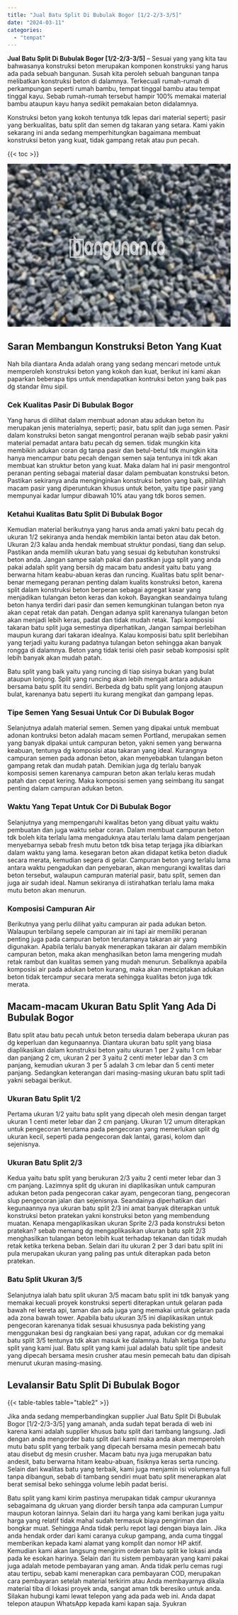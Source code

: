 ```yaml
---
title: "Jual Batu Split Di Bubulak Bogor [1/2-2/3-3/5]"
date: "2024-03-11"
categories: 
  - "tempat"
---
```


**Jual Batu Split Di Bubulak Bogor \[1/2-2/3-3/5\]** – Sesuai yang yang kita tau bahwasanya konstruksi beton merupakan komponen konstruksi yang harus ada pada sebuah bangunan. Susah kita peroleh sebuah bangunan tanpa melibatkan konstruksi beton di dalamnya. Terkecuali rumah-rumah di perkampungan seperti rumah bambu, tempat tinggal bambu atau tempat tinggal kayu. Sebab rumah-rumah tersebut hampir 100% memakai material bambu ataupun kayu hanya sedikit pemakaian beton didalamnya.

Konstruksi beton yang kokoh tentunya tdk lepas dari material seperti; pasir yang berkualitas, batu split dan semen dg takaran yang setara. Kami yakin sekarang ini anda sedang memperhitungkan bagaimana membuat konstruksi beton yang kuat, tidak gampang retak atau pun pecah.

{{< toc >}}

![Jual Batu Split Di Bubulak Bogor [1/2-2/3-3/5]](/images/jual-batu-split-01.png)

## Saran Membangun Konstruksi Beton Yang Kuat

Nah bila diantara Anda adalah orang yang sedang mencari metode untuk memperoleh konstruksi beton yang kokoh dan kuat, berikut ini kami akan paparkan beberapa tips untuk mendapatkan kontruksi beton yang baik pas dg standar ilmu sipil.

### Cek Kualitas Pasir Di Bubulak Bogor

Yang harus di dilihat dalam membuat adonan atau adukan beton itu merupakan jenis materialnya, seperti; pasir, batu split dan juga semen. Pasir dalam konstruksi beton sangat mengontrol peranan wajib sebab pasir yakni material pemadat antara batu pecah dg semen. tidak mungkin kita membikin adukan coran dg tanpa pasir dan betul-betul tdk mungkin kita hanya mencampur batu pecah dengan semen saja tentunya ini tdk akan membuat kan struktur beton yang kuat. Maka dalam hal ini pasir mengontrol peranan penting sebagai material dasar dalam pembuatan konstruksi beton. Pastikan sekiranya anda menginginkan konstruksi beton yang baik, pilihlah macam pasir yang diperuntukan khusus untuk beton, yaitu tipe pasir yang mempunyai kadar lumpur dibawah 10% atau yang tdk boros semen.

### Ketahui Kualitas Batu Split Di Bubulak Bogor

Kemudian material berikutnya yang harus anda amati yakni batu pecah dg ukuran 1/2 sekiranya anda hendak membikin lantai beton atau dak beton. Ukuran 2/3 kalau anda hendak membuat struktur pondasi, tiang dan selup. Pastikan anda memilih ukuran batu yang sesuai dg kebutuhan konstruksi beton anda. Jangan sampe salah pakai dan pastikan juga split yang anda pakai adalah split yang bersih dg macam batu andesit yaitu batu yang berwarna hitam keabu-abuan keras dan runcing. Kualitas batu split benar-benar memegang peranan penting dalam kualits konstruksi beton, karena split dalam konstruksi beton berperan sebagai agregat kasar yang menjadikan tulangan beton keras dan kokoh. Bayangkan seandainya tulang beton hanya terdiri dari pasir dan semen kemungkinan tulangan beton nya akan cepat retak dan patah. Dengan adanya split karenanya tulangan beton akan menjadi lebih keras, padat dan tidak mudah retak. Tapi komposisi takaran batu split juga semestinya diperhatikan, Jangan sampai berlebihan maupun kurang dari takaran idealnya. Kalau komposisi batu split berlebihan yang terjadi yaitu kurang padatnya tulangan beton sehingga akan banyak rongga di dalamnya. Beton yang tidak terisi oleh pasir sebab komposisi split lebih banyak akan mudah patah.

Batu split yang baik yaitu yang runcing di tiap sisinya bukan yang bulat ataupun lonjong. Split yang runcing akan lebih mengait antara adukan bersama batu split itu sendiri. Berbeda dg batu split yang lonjong ataupun bulat, karenanya batu seperti itu kurang mengikat dan gampang lepas.

### Tipe Semen Yang Sesuai Untuk Cor Di Bubulak Bogor

Selanjutnya adalah material semen. Semen yang dipakai untuk membuat adonan kontruksi beton adalah macam semen Portland, merupakan semen yang banyak dipakai untuk campuran beton, yakni semen yang berwarna keabuan, tentunya dg komposisi atau takaran yang ideal. Kurangnya campuran semen pada adonan beton, akan menyebabkan tulangan beton gampang retak dan mudah patah. Demikian juga dg terlalu banyak komposisi semen karenanya campuran beton akan terlalu keras mudah patah dan cepat kering. Maka komposisi semen yang seimbang itu sangat penting dalam campuran adukan beton.

### Waktu Yang Tepat Untuk Cor Di Bubulak Bogor

Selanjutnya yang mempengaruhi kwalitas beton yang dibuat yaitu waktu pembuatan dan juga waktu sebar coran. Dalam membuat campuran beton tdk boleh kita terlalu lama mengaduknya atau terlalu lama dalam pengerjaan menyebarnya sebab fresh mutu beton tdk bisa tetap terjaga jika dibiarkan dalam waktu yang lama. kesegaran beton akan didapat ketika beton diaduk secara merata, kemudian segera di gelar. Campuran beton yang terlalu lama antara waktu pengadukan dan penyebaran, akan mengurangi kwalitas dari beton tersebut, walaupun campuran material pasir, batu split, semen dan juga air sudah ideal. Namun sekiranya di istirahatkan terlalu lama maka mutu beton akan menurun.

### Komposisi Campuran Air

Berikutnya yang perlu dilihat yaitu campuran air pada adukan beton. Walaupun terbilang sepele campuran air ini tapi air memiliki peranan penting juga pada campuran beton terutamanya takaran air yang digunakan. Apabila terlalu banyak menerapkan takaran air dalam membikin campuran beton, maka akan menghasilkan beton lama mengering mudah retak rambut dan kualitas semen yang mudah menurun. Sebaliknya apabila komposisi air pada adukan beton kurang, maka akan menciptakan adukan beton tidak tercampur secara merata sehingga kualitas beton juga tdk merata.

## Macam-macam Ukuran Batu Split Yang Ada Di Bubulak Bogor

Batu split atau batu pecah untuk beton tersedia dalam beberapa ukuran pas dg keperluan dan kegunaannya. Diantara ukuran batu split yang biasa diaplikasikan dalam konstruksi beton yaitu ukuran 1 per 2 yaitu 1 cm lebar dan panjang 2 cm, ukuran 2 per 3 yaitu 2 centi meter lebar dan 3 cm panjang, kemudian ukuran 3 per 5 adalah 3 cm lebar dan 5 centi meter panjang. Sedangkan keterangan dari masing-masing ukuran batu split tadi yakni sebagai berikut.

### Ukuran Batu Split 1/2

Pertama ukuran 1/2 yaitu batu split yang dipecah oleh mesin dengan target ukuran 1 centi meter lebar dan 2 cm panjang. Ukuran 1/2 umum diterapkan untuk pengecoran terutama pada pengecoran yang memerlukan split dg ukuran kecil, seperti pada pengecoran dak lantai, garasi, kolom dan sejenisnya.

### Ukuran Batu Split 2/3

Kedua yaitu batu split yang berukuran 2/3 yaitu 2 centi meter lebar dan 3 cm panjang. Lazimnya split dg ukuran ini diaplikasikan untuk campuran adukan beton pada pengecoran cakar ayam, pengecoran tiang, pengecoran slup pengecoran jalan dan sejenisnya. Seandainya diperhatikan dari kegunaannya nya ukuran batu split 2/3 ini amat banyak diterapkan untuk konstruksi beton pratekan yakni konstruksi beton yang membendung muatan. Kenapa mengaplikasikan ukuran Sprite 2/3 pada konstruksi beton pratekan? sebab memang dg mengaplikasikan ukuran batu split 2/3 menghasilkan tulangan beton lebih kuat terhadap tekanan dan tidak mudah retak ketika terkena beban. Selain dari itu ukuran 2 per 3 dari batu split ini pula merupakan ukuran yang paling pas untuk diterapkan pada beton pratekan.

### Batu Split Ukuran 3/5

Selanjutnya ialah batu split ukuran 3/5 macam batu split ini tdk banyak yang memakai kecuali proyek konstruksi seperti diterapkan untuk gelaran pada bawah rel kereta api, taman dan ada juga yang memakai untuk gelaran pada ada zona bawah tower. Apabila batu ukuran 3/5 ini diaplikasikan untuk pengecoran karenanya tidak sesuai khususnya pada bekisting yang menggunakan besi dg rangkaian besi yang rapat, adukan cor dg memakai batu split 3/5 tentunya tdk akan masuk ke dalamnya. Itulah ketiga tipe batu split yang kami jual. Batu split yang kami jual adalah batu split tipe andesit yang dipecah bersama mesin crusher atau mesin pemecah batu dan dipisah menurut ukuran masing-masing.

## Levalansir Batu Split Di Bubulak Bogor

{{< table-tables table="table2" >}}

Jika anda sedang memperbandingkan supplier Jual Batu Split Di Bubulak Bogor \[1/2-2/3-3/5\] yang amanah, anda sudah tepat berada di web ini karena kami adalah supplier khusus batu split dari tambang langsung. Jadi dengan anda mengorder batu split dari kami maka anda akan memperoleh mutu batu split yang terbaik yang dipecah bersama mesin pemecah batu atau disebut dg mesin crusher. Macam batu nya juga merupakan batu andesit, batu berwarna hitam keabu-abuan, fisiknya keras serta runcing. Selain dari kwalitas batu yang terbaik, kami juga menjamin isi volumenya full tanpa dibangun, sebab di tambang sendiri muat batu split menerapkan alat berat semisal beko sehingga volume lebih padat berisi.

Batu split yang kami kirim pastinya merupakan tidak campur ukurannya sebagaimana dg ukruan yang diorder bersih tanpa ada campuran Lumpur maupun kotoran lainnya. Selain dari itu harga yang kami berikan juga yaitu harga yang relatif tidak mahal sudah termasuk biaya pengiriman dan bongkar muat. Sehingga Anda tidak perlu repot lagi dengan biaya lain. Jika anda hendak order dari kami caranya cukup gampang, anda cuma tinggal memberikan kepada kami alamat yang komplit dan nomor HP aktif. Kemudian kami akan langsung mengirim orderan batu split ke lokasi anda pada ke esokan harinya. Selain dari itu sistem pembayaran yang kami pakai juga adalah metode pembayaran yang aman. Anda tidak perlu cemas rugi atau tertipu, sebab kami menerapkan cara pembayaran COD, merupakan cara pembayaran setelah material terkirim atau Anda membayarnya dikala material tiba di lokasi proyek anda, sangat aman tdk beresiko untuk anda. Silakan hubungi kami lewat telepon yang ada pada web ini. Anda dapat telepon ataupun WhatsApp kepada kami kapan saja. Syukran
